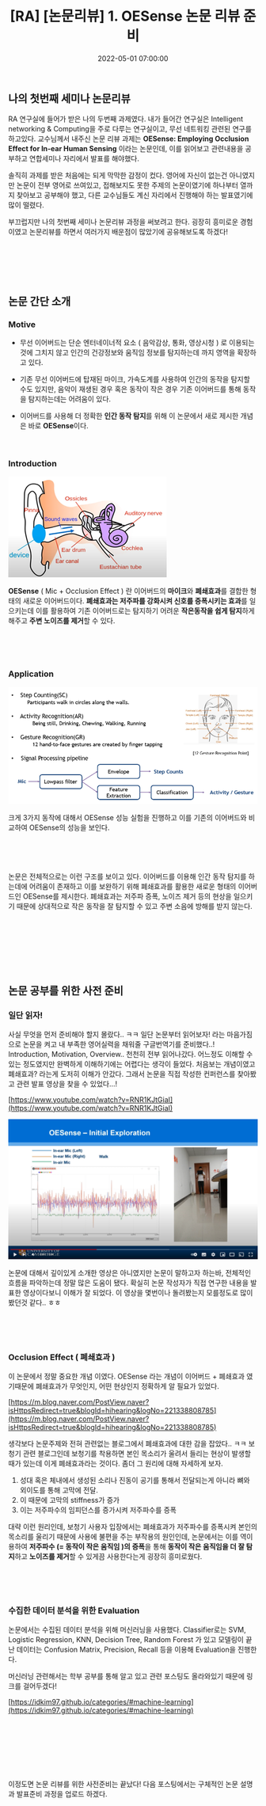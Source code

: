 ﻿---
permalink: /2022-05-01-MobiSys`21 OESense 논문 리뷰/
title: "[RA] [논문리뷰] 1. OESense 논문 리뷰 준비 "
date: 2022-05-01 07:00:00
toc: true
toc_sticky: true
toc_label: "OESense"
categories:
- RA
tags:
- 논문리뷰
- OESense
---

## 나의 첫번째 세미나 논문리뷰
RA 연구실에 들어가 받은 나의 두번째 과제였다. 내가 들어간 연구실은 Intelligent networking & Computing을 주로 다루는 연구실이고, 무선 네트워킹 관련된 연구를 하고있다. 교수님께서 내주신 논문 리뷰 과제는 **OESense: Employing Occlusion Effect for In-ear Human Sensing** 이라는 논문인데, 이를 읽어보고 관련내용을 공부하고 연합세미나 자리에서 발표를 해야했다.

솔직히 과제를 받은 처음에는 되게 막막한 감정이 컸다. 영어에 자신이 없는건 아니였지만 논문이 전부 영어로 쓰여있고, 접해보지도 못한 주제의 논문이였기에 하나부터 열까지 찾아보고 공부해야 했고, 다른 교수님들도 계신 자리에서 진행해야 하는 발표였기에 많이 떨렸다.

부끄럽지만 나의 첫번째 세미나 논문리뷰 과정을 써보려고 한다. 굉장히 흥미로운 경험이였고 논문리뷰를 하면서 여러가지 배운점이 많았기에 공유해보도록 하겠다!
<br><br><br><br><br><br> 
      


## 논문 간단 소개
### Motive
- 무선 이어버드는 단순 엔터네이너적 요소 ( 음악감상, 통화, 영상시청 ) 로 이용되는 것에 그치지 않고 인간의 건강정보와 움직임 정보를 탐지하는데 까지 영역을 확장하고 있다.

- 기존 무선 이어버드에 탑재된 마이크, 가속도계를 사용하여 인간의 동작을 탐지할 수도 있지만, 음악이 재생된 경우 혹은 동작이 작은 경우 기존 이어버드를 통해 동작을 탐지하는데는 어려움이 있다.

- 이어버드를 사용해 더 정확한 **인간 동작 탐지**를 위해 이 논문에서 새로 제시한 개념은 바로 **OESense**이다.
<br><br><br>

### Introduction

<p align="left">
<img src="https://github.com/idkim97/idkim97.github.io/blob/master/img/OE1.png?raw=true">
</p>

**OESense** ( Mic + Occlusion Effect ) 란 이어버드의 **마이크**와 **폐쇄효과**를 결합한 형태의 새로운 이어버드이다. **폐쇄효과는 저주파를 강화시켜 신호를 증폭시키는 효과**를 일으키는데 이를 활용하여 기존 이어버드로는 탐지하기 어려운 **작은동작을 쉽게 탐지**하게 해주고 **주변 노이즈를 제거**할 수 있다.

<br><br><br>

### Application
<p align="left">
<img src="https://github.com/idkim97/idkim97.github.io/blob/master/img/OE2.png?raw=true">
</p>

크게 3가지 동작에 대해서 OESense 성능 실험을 진행하고 이를 기존의 이어버드와 비교하여 OESense의 성능을 보인다.

<br><br><br>

논문은 전체적으로는 이런 구조를 보이고 있다. 이어버드를 이용해 인간 동작 탐지를 하는데에 어려움이 존재하고 이를 보완하기 위해 폐쇄효과를 활용한 새로운 형태의 이어버드인 OESense를 제시한다. 폐쇄효과는 저주파 증폭, 노이즈 제거 등의 현상을 일으키기 때문에 상대적으로 작은 동작을 잘 탐지할 수 있고 주변 소음에 방해를 받지 않는다. 

<br><br><br><br><br><br>

## 논문 공부를 위한 사전 준비

### 일단 읽자!
사실 무엇을 먼저 준비해야 할지 몰랐다.. ㅋㅋ 일단 논문부터 읽어보자! 라는 마음가짐으로 논문을 켜고 내 부족한 영어실력을 채워줄 구글번역기를 준비했다..! Introduction, Motivation, Overview.. 천천히 전부 읽어나갔다. 어느정도 이해할 수 있는 정도였지만 완벽하게 이해하기에는 어렵다는 생각이 들었다. 처음보는 개념이였고 폐쇄효과? 라는게 도저히 이해가 안갔다. 그래서 논문을 직접 작성한 컨퍼런스를 찾아봤고 관련 발표 영상을 찾을 수 있었다...!

[https://www.youtube.com/watch?v=RNR1KJtGiaI](https://www.youtube.com/watch?v=RNR1KJtGiaI)
<p align="left">
<img src="https://github.com/idkim97/idkim97.github.io/blob/master/img/OE3.png?raw=true">
</p>

논문에 대해서 깊이있게 소개한 영상은 아니였지만 논문이 말하고자 하는바, 전체적인 흐름을 파악하는데 정말 많은 도움이 됐다. 확실히 논문 작성자가 직접 연구한 내용을 발표한 영상이다보니 이해가 잘 되었다. 이 영상을 몇번이나 돌려봤는지 모를정도로 많이 봤던것 같다.. ㅎㅎ

<br><br><br>

### Occlusion Effect ( 폐쇄효과 ) 
이 논문에서 정말 중요한 개념 이였다. OESense 라는 개념이 이어버드 + 폐쇄효과 였기때문에 폐쇄효과가 무엇인지, 어떤 현상인지 정확하게 알 필요가 있었다. 

[https://m.blog.naver.com/PostView.naver?isHttpsRedirect=true&blogId=hihearing&logNo=221338808785](https://m.blog.naver.com/PostView.naver?isHttpsRedirect=true&blogId=hihearing&logNo=221338808785)

생각보다 논문주제와 전혀 관련없는 블로그에서 폐쇄효과에 대한 감을 잡았다.. ㅋㅋ 보청기 관련 블로그인데 보청기를 착용하면 본인 목소리가 울려서 들리는 현상이 발생할 때가 있는데 이게 폐쇄효과라는 것이다. 
좀더 그 원리에 대해 자세하게 보자.
1. 성대 혹은 체내에서 생성된 소리나 진동이 공기를 통해서 전달되는게 아니라 뼈와 외이도를 통해 고막에 전달.
2. 이 때문에 고막의 stiffness가 증가
3. 이는 저주파수의 임피던스를 증가시켜 저주파수를 증폭

대략 이런 원리인데, 보청기 사용자 입장에서는 폐쇄효과가 저주파수를 증폭시켜 본인의 목소리를 울리기 때문에 사용에 불편을 주는 부작용의 원인인데, 논문에서는 이를 역이용하여 **저주파수 (= 동작이 작은 움직임 )의 증폭**을 통해 **동작이 작은 움직임을 더 잘 탐지**하고 **노이즈를 제거**할 수 있게끔 사용한다는게 굉장히 흥미로웠다.

<br><br><br>

### 수집한 데이터 분석을 위한 Evaluation

논문에서는 수집된 데이터 분석을 위해 머신러닝을 사용했다. Classifier로는 SVM, Logistic Regression, KNN, Decision Tree, Random Forest 가 있고 모델링이 끝난 데이터는 Confusion Matrix, Precision, Recall 등을 이용해 Evaluation을 진행한다.

머신러닝 관련해서는 학부 공부를 통해 알고 있고 관련 포스팅도 올라와있기 때문에 링크를 걸어두겠다!

[https://idkim97.github.io/categories/#machine-learning](https://idkim97.github.io/categories/#machine-learning)

<br><br><br><br><br><br>

이정도면 논문 리뷰를 위한 사전준비는 끝났다! 다음 포스팅에서는 구체적인 논문 설명과 발표준비 과정을 업로드 하겠다.